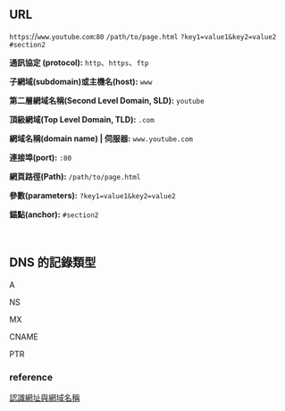## URL

`https`://`www`.`youtube`.`com`:`80` `/path/to/page.html` `?key1=value1&key2=value2` `#section2`

**通訊協定 (protocol):** `http`、`https`、`ftp`

**子網域(subdomain)或主機名(host):** `www`

**第二層網域名稱(Second Level Domain, SLD):** `youtube`

**頂級網域(Top Level Domain, TLD):** `.com`

**網域名稱(domain name) | 伺服器:** `www.youtube.com`

**連接埠(port):** `:80`

**網頁路徑(Path):** `/path/to/page.html`

**參數(parameters):** `?key1=value1&key2=value2`

**錨點(anchor):** `#section2`

<br />

## DNS 的記錄類型

A

NS

MX

CNAME

PTR

### reference

[認識網址與網域名稱](https://pjchender.github.io/2018/06/06/%E7%B6%B2%E9%9A%9B%E7%B6%B2%E8%B7%AF-%E8%AA%8D%E8%AD%98%E7%B6%B2%E5%9D%80%E8%88%87%E7%B6%B2%E5%9F%9F%E5%90%8D%E7%A8%B1%EF%BC%88domain-name-url-dns%EF%BC%89/)
